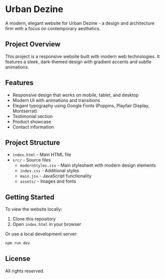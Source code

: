 # Urban Dezine

A modern, elegant website for Urban Dezine - a design and architecture firm with a focus on contemporary aesthetics.

## Project Overview

This project is a responsive website built with modern web technologies. It features a sleek, dark-themed design with gradient accents and subtle animations.

## Features

- Responsive design that works on mobile, tablet, and desktop
- Modern UI with animations and transitions
- Elegant typography using Google Fonts (Poppins, Playfair Display, Montserrat)
- Testimonial section
- Product showcase
- Contact information

## Project Structure

- `index.html` - Main HTML file
- `src/` - Source files
  - `modernStyles.css` - Main stylesheet with modern design elements
  - `index.css` - Additional styles
  - `main.jsx` - JavaScript functionality
  - `assets/` - Images and fonts

## Getting Started

To view the website locally:

1. Clone this repository
2. Open `index.html` in your browser

Or use a local development server:

```bash
npm run dev
```

## License

All rights reserved.